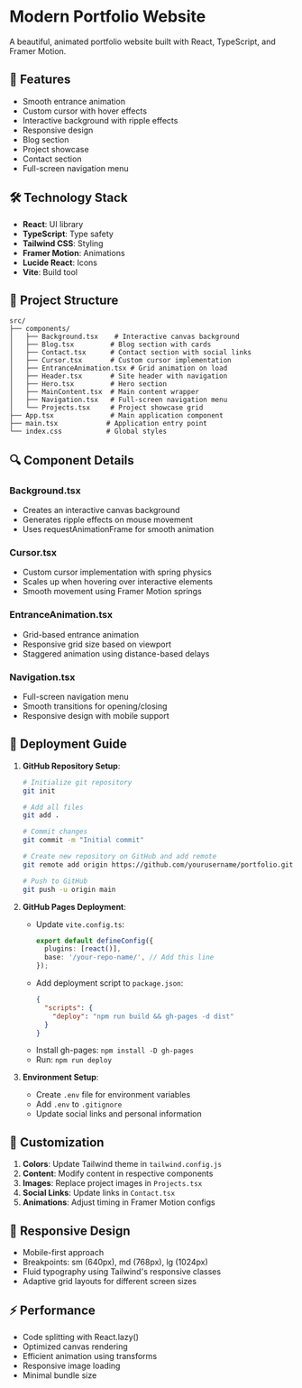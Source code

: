 # Modern Portfolio Website

A beautiful, animated portfolio website built with React, TypeScript, and Framer Motion.

## 🚀 Features

- Smooth entrance animation
- Custom cursor with hover effects
- Interactive background with ripple effects
- Responsive design
- Blog section
- Project showcase
- Contact section
- Full-screen navigation menu

## 🛠️ Technology Stack

- **React**: UI library
- **TypeScript**: Type safety
- **Tailwind CSS**: Styling
- **Framer Motion**: Animations
- **Lucide React**: Icons
- **Vite**: Build tool

## 📁 Project Structure

```
src/
├── components/
│   ├── Background.tsx    # Interactive canvas background
│   ├── Blog.tsx         # Blog section with cards
│   ├── Contact.tsx      # Contact section with social links
│   ├── Cursor.tsx       # Custom cursor implementation
│   ├── EntranceAnimation.tsx # Grid animation on load
│   ├── Header.tsx       # Site header with navigation
│   ├── Hero.tsx         # Hero section
│   ├── MainContent.tsx  # Main content wrapper
│   ├── Navigation.tsx   # Full-screen navigation menu
│   └── Projects.tsx     # Project showcase grid
├── App.tsx              # Main application component
├── main.tsx            # Application entry point
└── index.css           # Global styles
```

## 🔍 Component Details

### Background.tsx
- Creates an interactive canvas background
- Generates ripple effects on mouse movement
- Uses requestAnimationFrame for smooth animation

### Cursor.tsx
- Custom cursor implementation with spring physics
- Scales up when hovering over interactive elements
- Smooth movement using Framer Motion springs

### EntranceAnimation.tsx
- Grid-based entrance animation
- Responsive grid size based on viewport
- Staggered animation using distance-based delays

### Navigation.tsx
- Full-screen navigation menu
- Smooth transitions for opening/closing
- Responsive design with mobile support

## 🚀 Deployment Guide

1. **GitHub Repository Setup**:
   ```bash
   # Initialize git repository
   git init

   # Add all files
   git add .

   # Commit changes
   git commit -m "Initial commit"

   # Create new repository on GitHub and add remote
   git remote add origin https://github.com/yourusername/portfolio.git

   # Push to GitHub
   git push -u origin main
   ```

2. **GitHub Pages Deployment**:
   - Update `vite.config.ts`:
     ```typescript
     export default defineConfig({
       plugins: [react()],
       base: '/your-repo-name/', // Add this line
     });
     ```
   - Add deployment script to `package.json`:
     ```json
     {
       "scripts": {
         "deploy": "npm run build && gh-pages -d dist"
       }
     }
     ```
   - Install gh-pages: `npm install -D gh-pages`
   - Run: `npm run deploy`

3. **Environment Setup**:
   - Create `.env` file for environment variables
   - Add `.env` to `.gitignore`
   - Update social links and personal information

## 🎨 Customization

1. **Colors**: Update Tailwind theme in `tailwind.config.js`
2. **Content**: Modify content in respective components
3. **Images**: Replace project images in `Projects.tsx`
4. **Social Links**: Update links in `Contact.tsx`
5. **Animations**: Adjust timing in Framer Motion configs

## 📱 Responsive Design

- Mobile-first approach
- Breakpoints: sm (640px), md (768px), lg (1024px)
- Fluid typography using Tailwind's responsive classes
- Adaptive grid layouts for different screen sizes

## ⚡ Performance

- Code splitting with React.lazy()
- Optimized canvas rendering
- Efficient animation using transforms
- Responsive image loading
- Minimal bundle size
